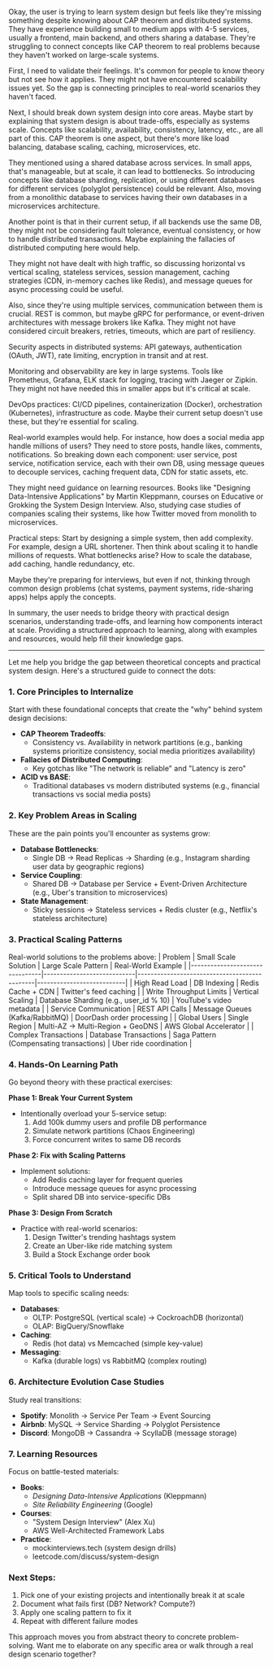 Okay, the user is trying to learn system design but feels like they're missing something despite knowing about CAP theorem and distributed systems. They have experience building small to medium apps with 4-5 services, usually a frontend, main backend, and others sharing a database. They're struggling to connect concepts like CAP theorem to real problems because they haven't worked on large-scale systems.

First, I need to validate their feelings. It's common for people to know theory but not see how it applies. They might not have encountered scalability issues yet. So the gap is connecting principles to real-world scenarios they haven't faced.

Next, I should break down system design into core areas. Maybe start by explaining that system design is about trade-offs, especially as systems scale. Concepts like scalability, availability, consistency, latency, etc., are all part of this. CAP theorem is one aspect, but there's more like load balancing, database scaling, caching, microservices, etc.

They mentioned using a shared database across services. In small apps, that's manageable, but at scale, it can lead to bottlenecks. So introducing concepts like database sharding, replication, or using different databases for different services (polyglot persistence) could be relevant. Also, moving from a monolithic database to services having their own databases in a microservices architecture.

Another point is that in their current setup, if all backends use the same DB, they might not be considering fault tolerance, eventual consistency, or how to handle distributed transactions. Maybe explaining the fallacies of distributed computing here would help.

They might not have dealt with high traffic, so discussing horizontal vs vertical scaling, stateless services, session management, caching strategies (CDN, in-memory caches like Redis), and message queues for async processing could be useful.

Also, since they're using multiple services, communication between them is crucial. REST is common, but maybe gRPC for performance, or event-driven architectures with message brokers like Kafka. They might not have considered circuit breakers, retries, timeouts, which are part of resiliency.

Security aspects in distributed systems: API gateways, authentication (OAuth, JWT), rate limiting, encryption in transit and at rest.

Monitoring and observability are key in large systems. Tools like Prometheus, Grafana, ELK stack for logging, tracing with Jaeger or Zipkin. They might not have needed this in smaller apps but it's critical at scale.

DevOps practices: CI/CD pipelines, containerization (Docker), orchestration (Kubernetes), infrastructure as code. Maybe their current setup doesn't use these, but they're essential for scaling.

Real-world examples would help. For instance, how does a social media app handle millions of users? They need to store posts, handle likes, comments, notifications. So breaking down each component: user service, post service, notification service, each with their own DB, using message queues to decouple services, caching frequent data, CDN for static assets, etc.

They might need guidance on learning resources. Books like "Designing Data-Intensive Applications" by Martin Kleppmann, courses on Educative or Grokking the System Design Interview. Also, studying case studies of companies scaling their systems, like how Twitter moved from monolith to microservices.

Practical steps: Start by designing a simple system, then add complexity. For example, design a URL shortener. Then think about scaling it to handle millions of requests. What bottlenecks arise? How to scale the database, add caching, handle redundancy, etc.

Maybe they're preparing for interviews, but even if not, thinking through common design problems (chat systems, payment systems, ride-sharing apps) helps apply the concepts.

In summary, the user needs to bridge theory with practical design scenarios, understanding trade-offs, and learning how components interact at scale. Providing a structured approach to learning, along with examples and resources, would help fill their knowledge gaps.

---
Let me help you bridge the gap between theoretical concepts and practical system design. Here's a structured guide to connect the dots:

### 1. **Core Principles to Internalize**
Start with these foundational concepts that create the "why" behind system design decisions:
- **CAP Theorem Tradeoffs**: 
  - Consistency vs. Availability in network partitions (e.g., banking systems prioritize consistency, social media prioritizes availability)
- **Fallacies of Distributed Computing**:
  - Key gotchas like "The network is reliable" and "Latency is zero"
- **ACID vs BASE**:
  - Traditional databases vs modern distributed systems (e.g., financial transactions vs social media posts)

### 2. **Key Problem Areas in Scaling**
These are the pain points you'll encounter as systems grow:
- **Database Bottlenecks**:
  - Single DB → Read Replicas → Sharding (e.g., Instagram sharding user data by geographic regions)
- **Service Coupling**:
  - Shared DB → Database per Service + Event-Driven Architecture (e.g., Uber's transition to microservices)
- **State Management**:
  - Sticky sessions → Stateless services + Redis cluster (e.g., Netflix's stateless architecture)

### 3. **Practical Scaling Patterns**
Real-world solutions to the problems above:
| Problem                        | Small Scale Solution       | Large Scale Pattern                          | Real-World Example        |
|--------------------------------|----------------------------|----------------------------------------------|---------------------------|
| High Read Load                 | DB Indexing                | Redis Cache + CDN                            | Twitter's feed caching    |
| Write Throughput Limits        | Vertical Scaling           | Database Sharding (e.g., user_id % 10)       | YouTube's video metadata |
| Service Communication          | REST API Calls             | Message Queues (Kafka/RabbitMQ)              | DoorDash order processing |
| Global Users                   | Single Region              | Multi-AZ → Multi-Region + GeoDNS             | AWS Global Accelerator    |
| Complex Transactions           | Database Transactions      | Saga Pattern (Compensating transactions)     | Uber ride coordination    |

### 4. **Hands-On Learning Path**
Go beyond theory with these practical exercises:

**Phase 1: Break Your Current System**
- Intentionally overload your 5-service setup:
  1. Add 100k dummy users and profile DB performance
  2. Simulate network partitions (Chaos Engineering)
  3. Force concurrent writes to same DB records

**Phase 2: Fix with Scaling Patterns**
- Implement solutions:
  - Add Redis caching layer for frequent queries
  - Introduce message queues for async processing
  - Split shared DB into service-specific DBs

**Phase 3: Design From Scratch**
- Practice with real-world scenarios:
  1. Design Twitter's trending hashtags system
  2. Create an Uber-like ride matching system
  3. Build a Stock Exchange order book

### 5. **Critical Tools to Understand**
Map tools to specific scaling needs:
- **Databases**:
  - OLTP: PostgreSQL (vertical scale) → CockroachDB (horizontal)
  - OLAP: BigQuery/Snowflake
- **Caching**:
  - Redis (hot data) vs Memcached (simple key-value)
- **Messaging**:
  - Kafka (durable logs) vs RabbitMQ (complex routing)

### 6. **Architecture Evolution Case Studies**
Study real transitions:
- **Spotify**:
  Monolith → Service Per Team → Event Sourcing
- **Airbnb**:
  MySQL → Service Sharding → Polyglot Persistence
- **Discord**:
  MongoDB → Cassandra → ScyllaDB (message storage)

### 7. **Learning Resources**
Focus on battle-tested materials:
- **Books**:
  - *Designing Data-Intensive Applications* (Kleppmann)
  - *Site Reliability Engineering* (Google)
- **Courses**:
  - "System Design Interview" (Alex Xu)
  - AWS Well-Architected Framework Labs
- **Practice**:
  - mockinterviews.tech (system design drills)
  - leetcode.com/discuss/system-design

### Next Steps:
1. Pick one of your existing projects and intentionally break it at scale
2. Document what fails first (DB? Network? Compute?)
3. Apply one scaling pattern to fix it
4. Repeat with different failure modes

This approach moves you from abstract theory to concrete problem-solving. Want me to elaborate on any specific area or walk through a real design scenario together?
